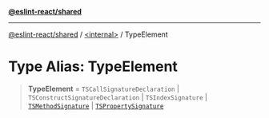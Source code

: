 [**@eslint-react/shared**](../../README.md)

***

[@eslint-react/shared](../../README.md) / [\<internal\>](../README.md) / TypeElement

# Type Alias: TypeElement

> **TypeElement** = `TSCallSignatureDeclaration` \| `TSConstructSignatureDeclaration` \| `TSIndexSignature` \| [`TSMethodSignature`](TSMethodSignature.md) \| [`TSPropertySignature`](TSPropertySignature.md)
